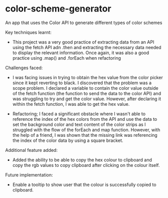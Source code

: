 # color-scheme-generator
An app that uses the Color API to generate different types of color schemes


Key techniques learnt:

- This project was a very good practice of extracting data from an API using the fetch API adn .then and extracting the necessary data needed to display the relevant information. Once again, it was also a good practice using .map() and .forEach when refactoring

Challenges faced:

- I was facing issues in trying to obtain the hex value from the color picker since it kept reverting to black. I discovered that the problem was a scope problem. I declared a variable to contain the color value outside of the fetch function (the function to send the data to the color API) and was struggling to try and get the color value. 
However, after declaring it within the fetch function, I was able to get the hex value. 

- Refactoring; I faced a significant obstacle where I wasn't able to reference the index of the hex colors from the API and use the data to set the background color and text content of the color strips as I struggled with the flow of the forEach and map function. However, with the help of a friend, I was shown that the missing link was referencing the index of the color data by using a square bracket. 

Additional feature added:

- Added the ability to be able to copy the hex colour to clipboard and copy the rgb values to copy clipboard after clicking on the colour itself. 

Future implementation: 

- Enable a tooltip to show user that the colour is successfully copied to clipboard. 